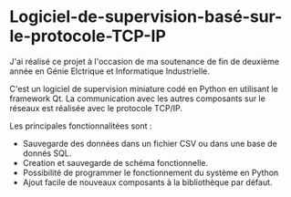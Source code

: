 # Logiciel-de-supervision-basé-sur-le-protocole-TCP-IP

J'ai réalisé ce projet à l'occasion de ma soutenance de fin de deuxième année en Génie Elctrique et Informatique Industrielle.

C'est un logiciel  de supervision miniature codé en Python en utilisant le framework Qt. La communication avec les autres composants sur le réseaux est réalisée avec le protocole TCP/IP. 

Les principales fonctionnalitées sont :
  - Sauvegarde des données dans un fichier CSV ou dans une base de donnés SQL.
  - Creation et sauvegarde de schéma fonctionnelle.
  - Possibilité de programmer le fonctionnement du système en Python
  - Ajout facile de nouveaux composants à la bibliothèque par défaut. 
